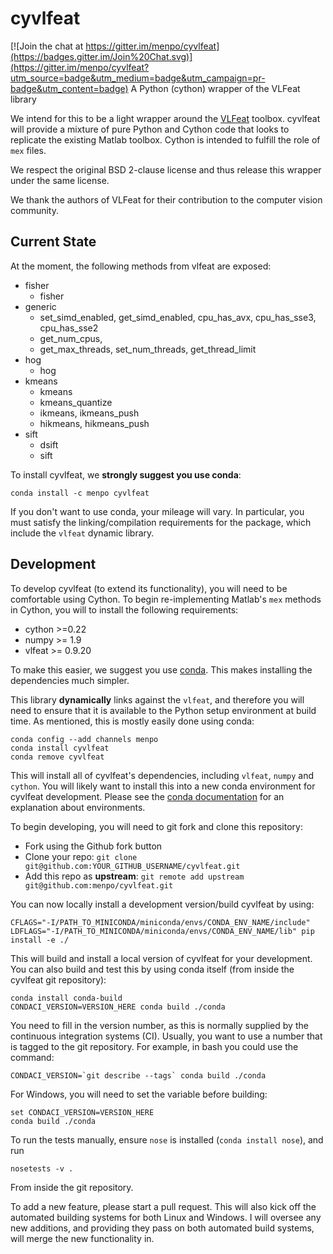 cyvlfeat
========

[![Join the chat at https://gitter.im/menpo/cyvlfeat](https://badges.gitter.im/Join%20Chat.svg)](https://gitter.im/menpo/cyvlfeat?utm_source=badge&utm_medium=badge&utm_campaign=pr-badge&utm_content=badge)
A Python (cython) wrapper of the VLFeat library

We intend for this to be a light wrapper around the [VLFeat](http://www.vlfeat.org/) toolbox. cyvlfeat will provide a mixture of pure Python and Cython code that looks to replicate the existing Matlab toolbox. Cython is intended to fulfill the role of ``mex`` files.

We respect the original BSD 2-clause license and thus release this wrapper under the same license.

We thank the authors of VLFeat for their contribution to the computer vision community.

Current State
-------------
At the moment, the following methods from vlfeat are exposed:


  - fisher
    - fisher
  - generic
    - set_simd_enabled, get_simd_enabled, cpu_has_avx, cpu_has_sse3, cpu_has_sse2
    - get_num_cpus,
    - get_max_threads, set_num_threads, get_thread_limit
  - hog
    - hog
  - kmeans
    - kmeans
    - kmeans_quantize
    - ikmeans, ikmeans_push
    - hikmeans, hikmeans_push
  - sift
    - dsift
    - sift

To install cyvlfeat, we **strongly suggest you use conda**:

    conda install -c menpo cyvlfeat
  
If you don't want to use conda, your mileage will vary. In particular, you must satisfy the linking/compilation requirements for the package, which include the ``vlfeat`` dynamic library.

Development
-----------
To develop cyvlfeat (to extend its functionality), you will need to be comfortable using Cython. To begin re-implementing Matlab's ``mex`` methods in Cython, you will to install the following requirements:

  - cython >=0.22
  - numpy >= 1.9
  - vlfeat >= 0.9.20

To make this easier, we suggest you use [conda](http://conda.pydata.org/miniconda.html). This makes installing the dependencies much simpler.

This library **dynamically** links against the ``vlfeat``, and therefore you will need to ensure that it is available to the Python setup environment at build time. As mentioned, this is mostly easily done using conda:

    conda config --add channels menpo
    conda install cyvlfeat
    conda remove cyvlfeat

This will install all of cyvlfeat's dependencies, including ``vlfeat``, ``numpy`` and ``cython``. You will likely want to install this into a new conda environment for cyvlfeat development. Please see the [conda documentation](http://conda.pydata.org/docs/faq.html#managing-environments) for an explanation about environments. 

To begin developing, you will need to git fork and clone this repository:

  - Fork using the Github fork button
  - Clone your repo:  ``git clone git@github.com:YOUR_GITHUB_USERNAME/cyvlfeat.git``
  - Add this repo as **upstream**:  ``git remote add upstream git@github.com:menpo/cyvlfeat.git``

You can now locally install a development version/build cyvlfeat by using:

    CFLAGS="-I/PATH_TO_MINICONDA/miniconda/envs/CONDA_ENV_NAME/include" LDFLAGS="-I/PATH_TO_MINICONDA/miniconda/envs/CONDA_ENV_NAME/lib" pip install -e ./

This will build and install a local version of cyvlfeat for your development. You can also build and test this by using conda itself (from inside the cyvlfeat git repository):

    conda install conda-build
    CONDACI_VERSION=VERSION_HERE conda build ./conda

You need to fill in the version number, as this is normally supplied by the continuous integration systems (CI). Usually, you want to use a number that is tagged to the git repository. For example, in bash you could use the command:

    CONDACI_VERSION=`git describe --tags` conda build ./conda

For Windows, you will need to set the variable before building:

    set CONDACI_VERSION=VERSION_HERE
    conda build ./conda

To run the tests manually, ensure ``nose`` is installed (``conda install nose``), and run

    nosetests -v .

From inside the git repository.

To add a new feature, please start a pull request. This will also kick off the automated building systems for both Linux and Windows. I will oversee any new additions, and providing they pass on both automated build systems, will merge the new functionality in.

